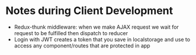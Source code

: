 # Notes during Client Development

- Redux-thunk middleware: when we make AJAX request we wait for request to be fulfilled then dispatch to reducer
- Login with JWT creates a token that you save in localstorage and use to access any component/routes that are protected in app